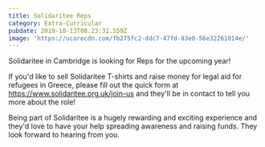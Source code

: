 ```yaml
---
title: Solidaritee Reps
category: Extra-Curricular
pubdate: 2019-10-13T08:23:31.559Z
image: 'https://ucarecdn.com/fb275fc2-ddc7-47fd-83e0-56e32261014e/'
---
```

Solidaritee in Cambridge is looking for Reps for the upcoming year! 

If you'd like to sell Solidaritee T-shirts and raise money for legal aid for refugees in Greece, please fill out the quick form at https://www.solidaritee.org.uk/join-us and they'll be in contact to tell you more about the role! 

Being part of Solidaritee is a hugely rewarding and exciting experience and they'd love to have your help spreading awareness and raising funds. They look forward to hearing from you.

